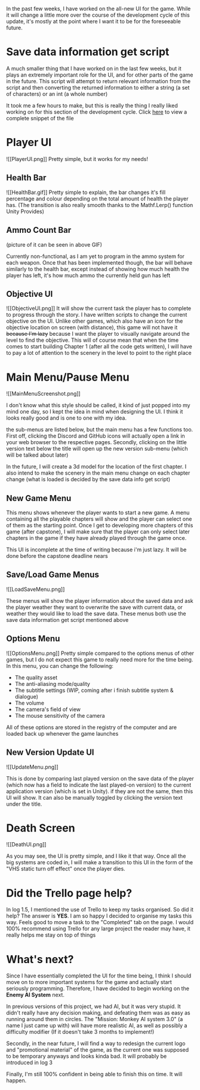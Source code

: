 

In the past few weeks, I have worked on the all-new UI for the game. While it will change a little more over the course of the development cycle of this update, it's mostly at the point where I want it to be for the foreseeable future. 

# Save data information get script

A much smaller thing that I have worked on in the last few weeks, but it plays an extremely important role for the UI, and for other parts of the game in the future. This script will attempt to return relevant information from the script and then converting the returned information to either a string (a set of characters) or an int (a whole number)

It took me a few hours to make, but this is really the thing I really liked working on for this section of the development cycle. Click [here](obsidian://open?vault=Mission%20Monkey%20Notes%20and%20Logs&file=Screenshots%2FSaveInfoGetterCodeSnippet.png) to view a complete snippet of the file
# Player UI
![[PlayerUI.png]]
Pretty simple, but it works for my needs!
## Health Bar
![[HealthBar.gif]]
Pretty simple to explain, the bar changes it's fill percentage and colour depending on the total amount of health the player has. (The transition is also really smooth thanks to the Mathf.Lerp() function Unity Provides)

## Ammo Count Bar
(picture of it can be seen in above GIF)

Currently non-functional, as I am yet to program in the ammo system for each weapon. Once that has been implemented though, the bar will behave similarly to the health bar, except instead of showing how much health the player has left, it's how much ammo the currently held gun has left
## Objective UI
![[ObjectiveUI.png]]
It will show the current task the player has to complete to progress through the story. I have written scripts to change the current objective on the UI. Unlike other games, which also have an icon for the objective location on screen (with distance), this game will not have it ~~because I'm lazy~~ because I want the player to visually navigate around the level to find the objective. This will of course mean that when the time comes to start building Chapter 1 (after all the code gets written), I will have to pay a lot of attention to the scenery in the level to point to the right place  

# Main Menu/Pause Menu

![[MainMenuScreenshot.png]]

I don't know what this style should be called, it kind of just popped into my mind one day, so I kept the idea in mind when designing the UI. I think it looks really good and is one to one with my idea.

the sub-menus are listed below, but the main menu has a few functions too. First off, clicking the Discord and GitHub icons will actually open a link in your web browser to the respective pages. Secondly, clicking on the little version text below the title will open up the new version sub-menu (which will be talked about later)

In the future, I will create a 3d model for the location of the first chapter. I also intend to make the scenery in the main menu change on each chapter change (what is loaded is decided by the save data info get script)


## New Game Menu

This menu shows whenever the player wants to start a new game. A menu containing all the playable chapters will show and the player can select one of them as the starting point. Once I get to developing more chapters of this game (after capstone), I will make sure that the player can only select later chapters in the game if they have already played through the game once.

This UI is incomplete at the time of writing because i'm just lazy. It will be done before the capstone deadline nears

## Save/Load Game Menus

![[LoadSaveMenu.png]]

These menus will show the player information about the saved data and ask the player weather they want to overwrite the save with current data, or weather they would like to load the save data. These menus both use the save data information get script mentioned above

## Options Menu

![[OptionsMenu.png]]
Pretty simple compared to the options menus of other games, but I do not expect this game to really need more for the time being. In this menu, you can change the following:
- The quality asset
- The anti-aliasing mode/quality
- The subtitle settings (WIP, coming after i finish subtitle system & dialogue)
- The volume
- The camera's field of view
- The mouse sensitivity of the camera

All of these options are stored in the registry of the computer and are loaded back up whenever the game launches

## New Version Update UI

![[UpdateMenu.png]]

This is done by comparing last played version on the save data of the player (which now has a field to indicate the last played-on version) to the current application version (which is set in Unity). if they are not the same, then this UI will show. It can also be manually toggled by clicking the version text under the title.

# Death Screen

![[DeathUI.png]]

As you may see, the UI is pretty simple, and I like it that way. Once all the big systems are coded in, I will make a transition to this UI in the form of the "VHS static turn off effect" once the player dies. 

# Did the Trello page help?

In log 1.5, I mentioned the use of Trello to keep my tasks organised. So did it help? The answer is **YES**. I am so happy I decided to organise my tasks this way. Feels good to move a task to the "Completed" tab on the page. I would 100% recommend using Trello for any large project the reader may have, it really helps me stay on top of things


# What's next?

Since I have essentially completed the UI for the time being, I think I should move on to more important systems for the game and actually start seriously programming. Therefore, I have decided to begin working on the **Enemy AI System** next. 

In previous versions of this project, we had AI, but it was very stupid. It didn't really have any decision making, and defeating them was as easy as running around them in circles. The "Mission: Monkey AI system 3.0" (a name I just came up with) will have more realistic AI, as well as possibly a difficulty modifier (If it doesn't take 3 months to implement!)

Secondly, in the near future, I will find a way to redesign the current logo and "promotional material" of the game, as the current one was supposed to be temporary anyways and looks kinda bad. It will probably be introduced in log 3

Finally, I'm still 100% confident in being able to finish this on time. It will happen.
